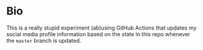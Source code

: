 # Bio

This is a really stupid experiment (ab)using GitHub Actions that updates my social media profile information based on the state in this repo whenever the `master` branch is updated.
